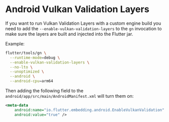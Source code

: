# Android Vulkan Validation Layers

If you want to run Vulkan Validation Layers with a custom engine build you need
to add the `--enable-vulkan-validation-layers` to the `gn` invocation to make
sure the layers are built and injected into the Flutter jar.

Example:

```sh
flutter/tools/gn \
  --runtime-mode=debug \
  --enable-vulkan-validation-layers \
  --no-lto \
  --unoptimized \
  --android \
  --android-cpu=arm64
```

Then adding the following field to the
`android/app/src/main/AndroidManifest.xml` will turn them on:

```xml
<meta-data
    android:name="io.flutter.embedding.android.EnableVulkanValidation"
    android:value="true" />
```
